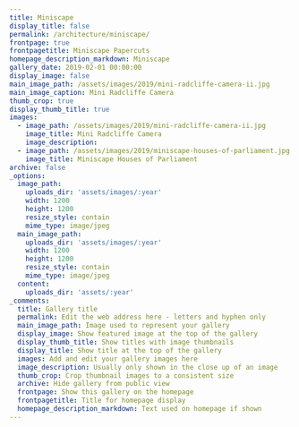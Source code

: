 ```yaml
---
title: Miniscape
display_title: false
permalink: /architecture/miniscape/
frontpage: true
frontpagetitle: Miniscape Papercuts
homepage_description_markdown: Miniscape
gallery_date: 2019-02-01 00:00:00
display_image: false
main_image_path: /assets/images/2019/mini-radcliffe-camera-ii.jpg
main_image_caption: Mini Radcliffe Camera
thumb_crop: true
display_thumb_title: true
images:
  - image_path: /assets/images/2019/mini-radcliffe-camera-ii.jpg
    image_title: Mini Radcliffe Camera
    image_description:
  - image_path: /assets/images/2019/miniscape-houses-of-parliament.jpg
    image_title: Miniscape Houses of Parliament
archive: false
_options:
  image_path:
    uploads_dir: 'assets/images/:year'
    width: 1200
    height: 1200
    resize_style: contain
    mime_type: image/jpeg
  main_image_path:
    uploads_dir: 'assets/images/:year'
    width: 1200
    height: 1200
    resize_style: contain
    mime_type: image/jpeg
  content:
    uploads_dir: 'assets/:year'
_comments:
  title: Gallery title
  permalink: Edit the web address here - letters and hyphen only
  main_image_path: Image used to represent your gallery
  display_image: Show featured image at the top of the gallery
  display_thumb_title: Show titles with image thumbnails
  display_title: Show title at the top of the gallery
  images: Add and edit your gallery images here
  image_description: Usually only shown in the close up of an image
  thumb_crop: Crop thumbnail images to a consistent size
  archive: Hide gallery from public view
  frontpage: Show this gallery on the homepage
  frontpagetitle: Title for homepage display
  homepage_description_markdown: Text used on homepage if shown
---
```


